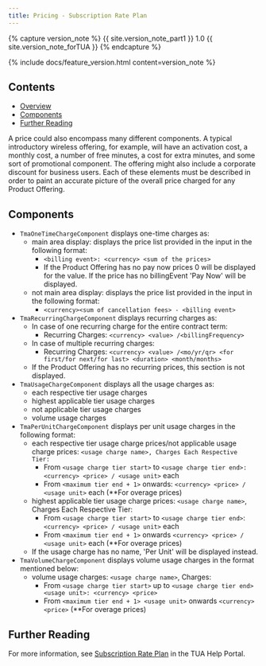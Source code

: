 ```yaml
---
title: Pricing - Subscription Rate Plan
---
```


{% capture version_note %}
{{ site.version_note_part1 }} 1.0 {{ site.version_note_forTUA }}
{% endcapture %}

{% include docs/feature_version.html content=version_note %}

## Contents

- [Overview](#overview)
- [Components](#components)
- [Further Reading](#further-reading)

A price could also encompass many different components. A typical introductory wireless offering, for example, will have an activation cost, a monthly cost, a number of free minutes, a cost for extra minutes, and some sort of promotional component. The offering might also include a corporate discount for business users. Each of these elements must be described in order to paint an accurate picture of the overall price charged for any Product Offering.


## Components

- `TmaOneTimeChargeComponent` displays one-time charges as:
    - main area display: displays the price list provided in the input in the following format:
      - `<billing event>: <currency> <sum of the prices>`
      - If the Product Offering has no pay now prices 0 will be displayed for the value. If the price has no billingEvent 'Pay Now' will be displayed.
    - not main area display: displays the price list provided in the input in the following format:
      - `<currency><sum of cancellation fees> - <billing event>` 
- `TmaRecurringChargeComponent` displays recurring charges as:
    - In case of one recurring charge for the entire contract term: 
      - Recurring Charges: `<currency> <value> /<billingFrequency>`
    - In case of multiple recurring charges:
      - Recurring Charges: `<currency> <value> /<mo/yr/qr> <for first/for next/for last> <duration> <month/months>`
    - If the Product Offering has no recurring prices, this section is not displayed.
- `TmaUsageChargeComponent` displays all the usage charges as:
    - each respective tier usage charges
    - highest applicable tier usage charges
    - not applicable tier usage charges
    - volume usage charges
- `TmaPerUnitChargeComponent` displays per unit usage charges in the following format:
    - each respective tier usage charge prices/not applicable usage charge prices: `<usage charge name>, Charges Each Respective Tier:`
      - From `<usage charge tier start>` to  `<usage charge tier end>: <currency> <price> / <usage unit>` each
      - From `<maximum tier end + 1>` onwards: `<currency> <price> / <usage unit>` each (**For overage prices)
    - highest applicable tier usage charge prices: `<usage charge name>`, Charges Each Respective Tier:
      - From `<usage charge tier start>` to `<usage charge tier end>`: `<currency> <price> / <usage unit>` each
      - From `<maximum tier end + 1>` onwards `<currency> <price> / <usage unit>` each (**For overage prices)
    - If the usage charge has no name, 'Per Unit' will be displayed instead.
- `TmaVolumeChargeComponent` displays volume usage charges in the format mentioned below:
    - volume usage charges: `<usage charge name>`, Charges:
      - From `<usage charge tier start>` up to `<usage charge tier end> <usage unit>: <currency> <price>`
      - From `<maximum tier end + 1> <usage unit>` onwards `<currency> <price>` (**For overage prices)

## Further Reading

For more information, see [Subscription Rate Plan](https://help.sap.com/viewer/c762d9007c5c4f38bafbe4788446983e/2007/en-US/8e591e48aa604b2f8c4a0d9804c6d6f5.html) in the TUA Help Portal.